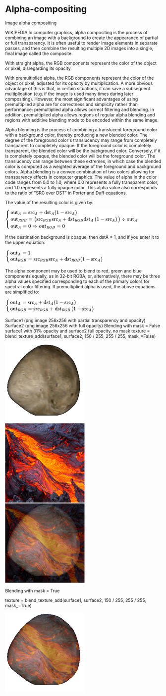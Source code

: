# Alpha-compositing
Image alpha compositing

WIKIPEDIA 
In computer graphics, alpha compositing is the process of combining an image with a background to create the appearance of partial or full transparency. It is often useful to render image elements in separate passes, and then combine the resulting multiple 2D images into a single, final image called the composite.

With straight alpha, the RGB components represent the color of the object or pixel, disregarding its opacity.

With premultiplied alpha, the RGB components represent the color of the object or pixel, adjusted for its opacity by multiplication. A more obvious advantage of this is that, in certain situations, it can save a subsequent multiplication (e.g. if the image is used many times during later compositing). However, the most significant advantages of using premultiplied alpha are for correctness and simplicity rather than performance: premultiplied alpha allows correct filtering and blending. In addition, premultiplied alpha allows regions of regular alpha blending and regions with additive blending mode to be encoded within the same image.

Alpha blending is the process of combining a translucent foreground color with a background color, thereby producing a new blended color. The degree of the foreground color's translucency may range from completely transparent to completely opaque. If the foreground color is completely transparent, the blended color will be the background color. Conversely, if it is completely opaque, the blended color will be the foreground color. The translucency can range between these extremes, in which case the blended color is computed as a weighted average of the foreground and background colors.
Alpha blending is a convex combination of two colors allowing for transparency effects in computer graphics. The value of alpha in the color code ranges from 0.0 to 1.0, where 0.0 represents a fully transparent color, and 1.0 represents a fully opaque color. 
This alpha value also corresponds to the ratio of "SRC over DST" in Porter and Duff equations.

The value of the resulting color is given by:

![alt text](https://github.com/yoyoberenguer/Alpha-compositing/blob/master/equation1.png) 

If the destination background is opaque, then dstA = 1, and if you enter it to the upper equation:

![alt text](https://github.com/yoyoberenguer/Alpha-compositing/blob/master/equation2.png)

The alpha component may be used to blend to red, green and blue components equally, as in 32-bit RGBA, or, alternatively, there may be three alpha values specified corresponding to each of the primary colors for spectral color filtering.
If premultiplied alpha is used, the above equations are simplified to:

![alt text](https://github.com/yoyoberenguer/Alpha-compositing/blob/master/equation3.png)

Surface1 (png image 256x256 with partial transparency and opacity)
Surface2 (png image 256x256 with full opacity)
Blending with mask = False 
surface1 with 31% opacity and surface2 full opacity, no mask
texture = blend_texture_add(surface1, surface2, 150 / 255, 255 / 255, mask_=False)


![alt_text](https://github.com/yoyoberenguer/Alpha-compositing/blob/master/Assets/Asteroid.png)   ![alt_text](https://github.com/yoyoberenguer/Alpha-compositing/blob/master/Assets/Lava.png)   ![alt_text](https://github.com/yoyoberenguer/Alpha-compositing/blob/master/Assets/Blend_no_mask.png)














Blending with mask = True

texture = blend_texture_add(surface1, surface2, 150 / 255, 255 / 255, mask_=True)

![alt_text](https://github.com/yoyoberenguer/Alpha-compositing/blob/master/Assets/Blend.png)
